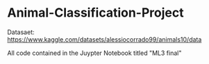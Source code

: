 # Animal-Classification-Project

Datasaet: https://www.kaggle.com/datasets/alessiocorrado99/animals10/data

All code contained in the Juypter Notebook titled "ML3 final"
